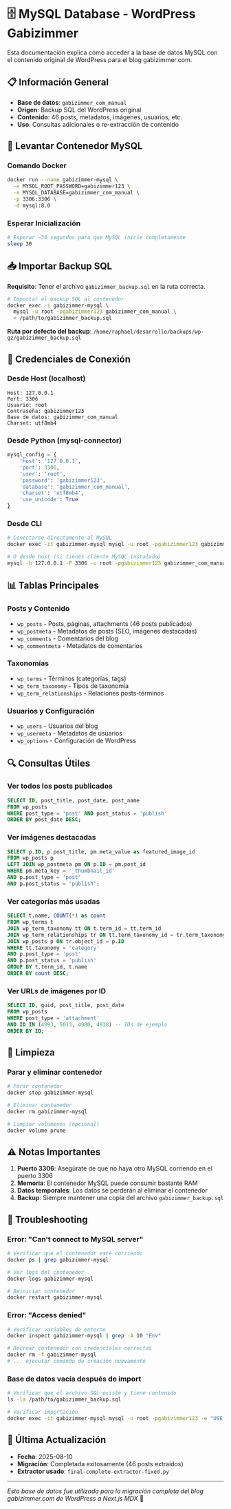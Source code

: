 # 🗄️ MySQL Database - WordPress Gabizimmer

Esta documentación explica cómo acceder a la base de datos MySQL con el contenido original de WordPress para el blog gabizimmer.com.

## 📋 Información General

- **Base de datos**: `gabizimmer_com_manual`
- **Origen**: Backup SQL del WordPress original
- **Contenido**: 46 posts, metadatos, imágenes, usuarios, etc.
- **Uso**: Consultas adicionales o re-extracción de contenido

## 🐳 Levantar Contenedor MySQL

### Comando Docker

```bash
docker run --name gabizimmer-mysql \
  -e MYSQL_ROOT_PASSWORD=gabizimmer123 \
  -e MYSQL_DATABASE=gabizimmer_com_manual \
  -p 3306:3306 \
  -d mysql:8.0
```

### Esperar Inicialización
```bash
# Esperar ~30 segundos para que MySQL inicie completamente
sleep 30
```

## 📥 Importar Backup SQL

**Requisito**: Tener el archivo `gabizimmer_backup.sql` en la ruta correcta.

```bash
# Importar el backup SQL al contenedor
docker exec -i gabizimmer-mysql \
  mysql -u root -pgabizimmer123 gabizimmer_com_manual \
  < /path/to/gabizimmer_backup.sql
```

**Ruta por defecto del backup**: `/home/raphael/desarrollo/backups/wp-gz/gabizimmer_backup.sql`

## 🔐 Credenciales de Conexión

### Desde Host (localhost)
```
Host: 127.0.0.1
Port: 3306
Usuario: root
Contraseña: gabizimmer123
Base de datos: gabizimmer_com_manual
Charset: utf8mb4
```

### Desde Python (mysql-connector)
```python
mysql_config = {
    'host': '127.0.0.1',
    'port': 3306,
    'user': 'root',
    'password': 'gabizimmer123',
    'database': 'gabizimmer_com_manual',
    'charset': 'utf8mb4',
    'use_unicode': True
}
```

### Desde CLI
```bash
# Conectarse directamente al MySQL
docker exec -it gabizimmer-mysql mysql -u root -pgabizimmer123 gabizimmer_com_manual

# O desde host (si tienes cliente MySQL instalado)
mysql -h 127.0.0.1 -P 3306 -u root -pgabizimmer123 gabizimmer_com_manual
```

## 📊 Tablas Principales

### Posts y Contenido
- `wp_posts` - Posts, páginas, attachments (46 posts publicados)
- `wp_postmeta` - Metadatos de posts (SEO, imágenes destacadas)
- `wp_comments` - Comentarios del blog
- `wp_commentmeta` - Metadatos de comentarios

### Taxonomías
- `wp_terms` - Términos (categorías, tags)
- `wp_term_taxonomy` - Tipos de taxonomía
- `wp_term_relationships` - Relaciones posts-términos

### Usuarios y Configuración
- `wp_users` - Usuarios del blog
- `wp_usermeta` - Metadatos de usuarios
- `wp_options` - Configuración de WordPress

## 🔍 Consultas Útiles

### Ver todos los posts publicados
```sql
SELECT ID, post_title, post_date, post_name 
FROM wp_posts 
WHERE post_type = 'post' AND post_status = 'publish' 
ORDER BY post_date DESC;
```

### Ver imágenes destacadas
```sql
SELECT p.ID, p.post_title, pm.meta_value as featured_image_id
FROM wp_posts p
LEFT JOIN wp_postmeta pm ON p.ID = pm.post_id 
WHERE pm.meta_key = '_thumbnail_id' 
AND p.post_type = 'post' 
AND p.post_status = 'publish';
```

### Ver categorías más usadas
```sql
SELECT t.name, COUNT(*) as count
FROM wp_terms t
JOIN wp_term_taxonomy tt ON t.term_id = tt.term_id
JOIN wp_term_relationships tr ON tt.term_taxonomy_id = tr.term_taxonomy_id
JOIN wp_posts p ON tr.object_id = p.ID
WHERE tt.taxonomy = 'category' 
AND p.post_type = 'post' 
AND p.post_status = 'publish'
GROUP BY t.term_id, t.name
ORDER BY count DESC;
```

### Ver URLs de imágenes por ID
```sql
SELECT ID, guid, post_title, post_date
FROM wp_posts 
WHERE post_type = 'attachment' 
AND ID IN (4993, 5013, 4980, 4938) -- IDs de ejemplo
ORDER BY ID;
```

## 🧹 Limpieza

### Parar y eliminar contenedor
```bash
# Parar contenedor
docker stop gabizimmer-mysql

# Eliminar contenedor
docker rm gabizimmer-mysql

# Limpiar volúmenes (opcional)
docker volume prune
```

## ⚠️ Notas Importantes

1. **Puerto 3306**: Asegúrate de que no haya otro MySQL corriendo en el puerto 3306
2. **Memoria**: El contenedor MySQL puede consumir bastante RAM
3. **Datos temporales**: Los datos se perderán al eliminar el contenedor
4. **Backup**: Siempre mantener una copia del archivo `gabizimmer_backup.sql`

## 🔧 Troubleshooting

### Error: "Can't connect to MySQL server"
```bash
# Verificar que el contenedor esté corriendo
docker ps | grep gabizimmer-mysql

# Ver logs del contenedor
docker logs gabizimmer-mysql

# Reiniciar contenedor
docker restart gabizimmer-mysql
```

### Error: "Access denied"
```bash
# Verificar variables de entorno
docker inspect gabizimmer-mysql | grep -A 10 "Env"

# Recrear contenedor con credenciales correctas
docker rm -f gabizimmer-mysql
# ... ejecutar comando de creación nuevamente
```

### Base de datos vacía después de import
```bash
# Verificar que el archivo SQL existe y tiene contenido
ls -la /path/to/gabizimmer_backup.sql

# Verificar importación
docker exec -it gabizimmer-mysql mysql -u root -pgabizimmer123 -e "USE gabizimmer_com_manual; SHOW TABLES;"
```

## 📅 Última Actualización

- **Fecha**: 2025-08-10
- **Migración**: Completada exitosamente (46 posts extraídos)
- **Extractor usado**: `final-complete-extractor-fixed.py`

---

*Esta base de datos fue utilizada para la migración completa del blog gabizimmer.com de WordPress a Next.js MDX* 🍷